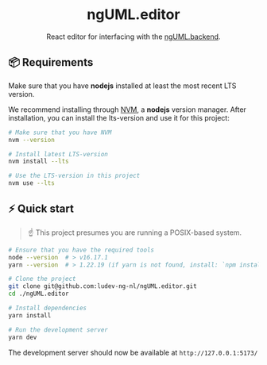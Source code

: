 <h1 align="center">
  ngUML.editor
</h1>
<p align="center">React editor for interfacing with the <a href="https://github.com/ludev-ng-nl/ngUML.backend">ngUML.backend</a>.</p>

## 📦 Requirements

Make sure that you have **nodejs** installed at least the most recent LTS version. 

We recommend installing through [NVM](https://github.com/nvm-sh/nvm#install--update-script), a **nodejs** version manager. After installation, you can install the lts-version and use it
for this project:

```bash
# Make sure that you have NVM
nvm --version

# Install latest LTS-version
nvm install --lts

# Use the LTS-version in this project
nvm use --lts
```

## ⚡️ Quick start

> ☝️ This project presumes you are running a POSIX-based system.

```bash
# Ensure that you have the required tools 
node --version  # > v16.17.1
yarn --version  # > 1.22.19 (if yarn is not found, install: `npm install -g yarn`)

# Clone the project
git clone git@github.com:ludev-ng-nl/ngUML.editor.git
cd ./ngUML.editor

# Install dependencies
yarn install

# Run the development server
yarn dev
```

The development server should now be available at
`http://127.0.0.1:5173/`
